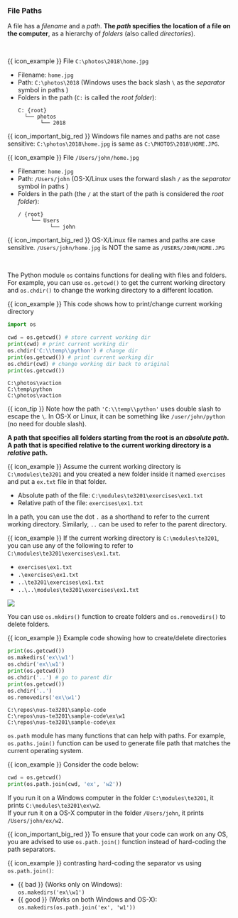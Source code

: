 ### File Paths

A file has a _filename_ and a _path_. **The _path_ specifies the location of a file on the computer**, as a hierarchy of _folders_ (also called _directories_).

<box>

<tabs> 
  <tab header="Windows">

{{ icon_example }} File `C:\photos\2018\home.jpg`

* Filename: `home.jpg`
* Path: `C:\photos\2018` (Windows uses the back slash `\` as the _separator_ symbol in paths )
* Folders in the path (`C:` is called the _root folder_): 
  ```
  C: {root}
    └── photos
         └── 2018
  ```
  
{{ icon_important_big_red }} Windows file names and paths are not case sensitive: `C:\photos\2018\home.jpg` is same as `C:\PHOTOS\2018\HOME.JPG`.
  </tab>
  <tab header="OS-X/Linux">

{{ icon_example }} File `/Users/john/home.jpg`

* Filename: `home.jpg`
* Path: `/Users/john` (OS-X/Linux uses the forward slash `/` as the _separator_ symbol in paths )
* Folders in the path (the `/` at the start of the path is considered the _root folder_): 
  ```
  / {root}
      └── Users
            └── john
  ```
{{ icon_important_big_red }} OS-X/Linux file names and paths are case sensitive. `/Users/john/home.jpg` is NOT the same as `/USERS/JOHN/HOME.JPG`

  </tab>
</tabs>

</box>

The Python module `os` contains functions for dealing with files and folders. For example, you can use `os.getcwd()` to get the <tooltip content="A program has a _working directory_ at any time; it can change over time">current working directory</tooltip> and `os.chdir()` to change the working directory to a different location.

<tip-box> 

{{ icon_example }} This code shows how to print/change current working directory

<include src="inputOutput.md" boilerplate>
<span id="input">

```python
import os

cwd = os.getcwd() # store current working dir
print(cwd) # print current working dir
os.chdir('C:\\temp\\python') # change dir
print(os.getcwd()) # print current working dir
os.chdir(cwd) # change working dir back to original
print(os.getcwd())
```
</span>
<span id="output">

```
C:\photos\vaction
C:\temp\python
C:\photos\vaction
```
</span>
</include>

{{ icon_tip }} Note how the path `'C:\\temp\\python'` uses double slash to <trigger trigger="click" for="modal:filePaths-stringsEscape">escape</trigger> the `\`. In OS-X or Linux, it can be something like `/user/john/python` (no need for double slash).

<modal large header="**Escape Sequences** %%(extrat from Strings → String Literals)%%" id="modal:filePaths-stringsEscape">
  <include src="../strings-literals\text.md#strings-escape"/>
</modal>

</tip-box>

**A path that specifies all folders starting from the root is an _absolute path_. A path that is specified relative to the current working directory is a _relative_ path.**

<box>

{{ icon_example }} Assume the current working directory is `C:\modules\te3201` and you created a new folder inside it named `exercises` and put a `ex.txt` file in that folder.

* Absolute path of the file: `C:\modules\te3201\exercises\ex1.txt`
* Relative path of the file: `exercises\ex1.txt`

</box>

In a path, you can use the  dot `.` as a shorthand to refer to the current working directory. Similarly, `..` can be used to refer to the parent directory. 


<box>

{{ icon_example }} If the current working directory is `C:\modules\te3201`, you can use any of the following to refer to `C:\modules\te3201\exercises\ex1.txt`.
* `exercises\ex1.txt`
* `.\exercises\ex1.txt`
* `..\te3201\exercises\ex1.txt`
* `..\..\modules\te3201\exercises\ex1.txt`

<panel type="seamless" header="%%another example%%">

![](https://automatetheboringstuff.com/images/000032.jpg)
</panel>

</box>

You can use `os.mkdirs()` function to create folders and `os.removedirs()` to delete folders.

<box>

{{ icon_example }} Example code showing how to create/delete directories

<include src="inputOutput.md" boilerplate>
<span id="input">

```python
print(os.getcwd())
os.makedirs('ex\\w1')
os.chdir('ex\\w1')
print(os.getcwd())
os.chdir('..') # go to parent dir
print(os.getcwd())
os.chdir('..')
os.removedirs('ex\\w1')
```
</span>
<span id="output">

```
C:\repos\nus-te3201\sample-code
C:\repos\nus-te3201\sample-code\ex\w1
C:\repos\nus-te3201\sample-code\ex
```
</span>
</include>

</box>

`os.path` module has many functions that can help with paths. For example, `os.paths.join()` function can be used to generate file path that matches the current operating system.

<box>

{{ icon_example }} Consider the code below:

```python
cwd = os.getcwd()
print(os.path.join(cwd, 'ex', 'w2'))
```

If you run it on a Windows computer in the folder `C:\modules\te3201`, it prints `C:\modules\te3201\ex\w2`.<br>
If your run it on a OS-X computer in the folder `/Users/john`, it prints `/Users/john/ex/w2`.

</box>

{{ icon_important_big_red }} To ensure that your code can work on any OS, you are advised to use `os.path.join()` function instead of hard-coding the <tooltip content="i.e., `\\` on Windows and `/` on OS-X/Linux">path separators</tooltip>.

<box>

{{ icon_example }} contrasting hard-coding the separator vs using `os.path.join()`:

* {{ bad }} (Works only on Windows):<br>
  `os.makedirs('ex\\w1')`
* {{ good }} (Works on both Windows and OS-X):<br>
  `os.makedirs(os.path.join('ex', 'w1'))`

</box>

<include src="exercisePanel.md" boilerplate var-title="Create Directory" var-file="e-createDir.md" />